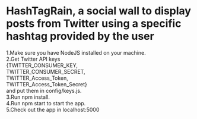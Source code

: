 # HashTagRain, a social wall to display posts from Twitter using a specific hashtag provided by the user

1.Make sure you have NodeJS installed on your machine.<br />2.Get Twitter API keys   
{TWITTER_CONSUMER_KEY,   
 TWITTER_CONSUMER_SECRET,   
 TWITTER_Access_Token,   
 TWITTER_Access_Token_Secret}  
 and put them in config/keys.js.  
3.Run npm install.  
4.Run npm start to start the app.  
5.Check out the app in localhost:5000  
